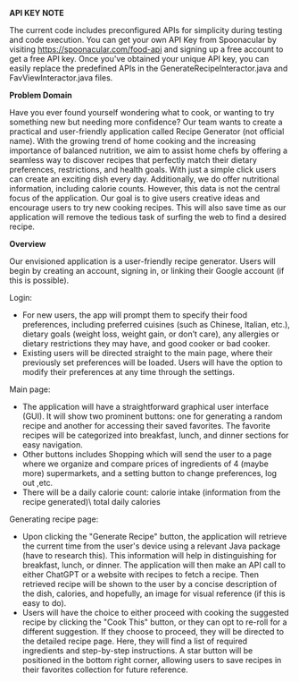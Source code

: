 ﻿**API KEY NOTE**
 
 The current code includes preconfigured APIs for simplicity during testing and code execution. 
 You can get your own API Key from Spoonacular by visiting https://spoonacular.com/food-api and signing up a free account to get a free API key. Once you've obtained your unique API key, you can easily replace the predefined APIs in the GenerateRecipeInteractor.java and FavViewInteractor.java files.
 
 **Problem Domain**

Have you ever found yourself wondering what to cook, or wanting to try something new but needing more confidence? Our team wants to create a practical and user-friendly application called Recipe Generator (not official name). With the growing trend of home cooking and the increasing importance of balanced nutrition, we aim to assist home chefs by offering a seamless way to discover recipes that perfectly match their dietary preferences, restrictions, and health goals. With just a simple click users can create an exciting dish every day. Additionally, we do offer nutritional information, including calorie counts. However, this data is not the central focus of the application. Our goal is to give users creative ideas and encourage users to try new cooking recipes. This will also save time as our application will remove the tedious task of surfing the web to find a desired recipe.

**Overview**

Our envisioned application is a user-friendly recipe generator. Users will begin by creating an account, signing in, or linking their Google account (if this is possible).

Login:

- For new users, the app will prompt them to specify their food preferences, including preferred cuisines (such as Chinese, Italian, etc.), dietary goals (weight loss, weight gain, or don’t care), any allergies or dietary restrictions they may have, and good cooker or bad cooker.
- Existing users will be directed straight to the main page, where their previously set preferences will be loaded. Users will have the option to modify their preferences at any time through the settings.

Main page:

- The application will have a straightforward graphical user interface (GUI). It will show two prominent buttons: one for generating a random recipe and another for accessing their saved favorites. The favorite recipes will be categorized into breakfast, lunch, and dinner sections for easy navigation.
- Other buttons includes Shopping which will send the user to a page where we organize and compare prices of ingredients of 4 (maybe more) supermarkets, and a setting button to change preferences, log out ,etc.
- There will be a daily calorie count: calorie intake (information from the recipe generated)\ total daily calories

Generating recipe page:

- Upon clicking the "Generate Recipe" button, the application will retrieve the current time from the user's device using a relevant Java package (have to research this). This information will help in distinguishing for breakfast, lunch, or dinner. The application will then make an API call to either ChatGPT or a website with recipes to fetch a recipe. Then retrieved recipe will be shown to the user by a concise description of the dish, calories, and hopefully, an image for visual reference (if this is easy to do).
- Users will have the choice to either proceed with cooking the suggested recipe by clicking the "Cook This" button, or they can opt to re-roll for a different suggestion. If they choose to proceed, they will be directed to the detailed recipe page. Here, they will find a list of required ingredients and step-by-step instructions. A star button will be positioned in the bottom right corner, allowing users to save recipes in their favorites collection for future reference.
